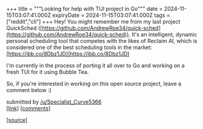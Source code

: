 +++
title = """Looking for help with TUI project in Go"""
date = 2024-11-15T03:07:41.000Z
expiryDate = 2024-11-15T03:07:41.000Z
tags = ["reddit","cli"]
+++
Hey! You might remember me from my last project QuickSched ([https://github.com/AndrewRoe34/quick-sched](https://github.com/AndrewRoe34/quick-sched)). It's an intelligent, dynamic personal scheduling tool that competes with the likes of Reclaim AI, which is considered one of the best scheduling tools in the market: [https://ibb.co/8Dbz1JD](https://ibb.co/8Dbz1JD)

I'm currently in the process of porting it all over to Go and working on a fresh TUI for it using Bubble Tea.

So, if you're interested in working on this open source project, leave a comment below :)

submitted by [/u/Specialist\_Curve5366](https://www.reddit.com/user/Specialist_Curve5366)  
[\[link\]](https://www.reddit.com/r/commandline/comments/1grmtys/looking_for_help_with_tui_project_in_go/) [\[comments\]](https://www.reddit.com/r/commandline/comments/1grmtys/looking_for_help_with_tui_project_in_go/)

[[source]](https://www.reddit.com/r/commandline/comments/1grmtys/looking_for_help_with_tui_project_in_go/)

